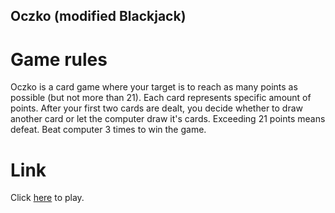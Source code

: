 Oczko (modified Blackjack)
---------------
# Game rules
Oczko is a card game where your target is to reach as many points as possible (but not more than 21). Each card represents specific amount of points. After your first two cards are dealt, you decide whether to draw another card or let the computer draw it's cards. Exceeding 21 points means defeat. Beat computer 3 times to win the game.
# Link
Click [here](https://jacobosowsky.github.io/Oczko/) to play.
